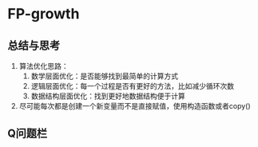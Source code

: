 # FP-growth<br/>
## 总结与思考<br/>
1. 算法优化思路：<br/>
    1. 数学层面优化：是否能够找到最简单的计算方式<br/>
    2. 逻辑层面优化：每一个过程是否有更好的方法，比如减少循环次数<br/>
    3. 数据结构层面优化：找到更好地数据结构便于计算<br/>
2. 尽可能每次都是创建一个新变量而不是直接赋值，使用构造函数或者copy()
## Q问题栏<br/>